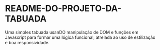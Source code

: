 # README-DO-PROJETO-DA-TABUADA
Uma simples tabuada usanDO manipulação de DOM e funções em Javascript para formar uma lógica funcional, atrelada ao uso de estilização e boa responsividade.
